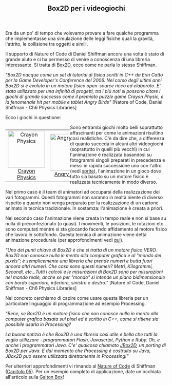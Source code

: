 <!-- ARTICOLO -->
<article style="clear: both;">
<header>
<a id="libreria-box2d"></a>
<h2>Box2D per i videogiochi</h2>
</header>

<p>Era da un po' di tempo che volevamo provare a fare qualche programma che implementasse una simulazione delle leggi fisiche quali la gravità, l'attrito, le collisione tra oggetti e simili.</p>

<p>Il supporto di Nature of Code di Daniel Shiffman ancora una volta è stato di grande aiuto e ci ha permesso di venire a conoscenza di una libreria interessante. Si tratta di <a class="ext" title="Box2D physics engine" href="http://box2d.org/">Box2D</a>, ecco come ne parla lo stesso Shiffman.</p>

<p><em>"Box2D nacque come un set di tutorial di fisica scritti in C++ da Erin Catto per la Game Developer's Conference del 2006. Nel corso degli ultimi anni Box2D si è evoluta in un motore fisico open-source ricco ed elaborato. E' stato utilizzato per una infinità di progetti, tra i più noti si possono citare i giochi di grande successo come il premiato puzzle game Crayon Physic, e la fenomenale hit per mobile e tablet Angry Birds"</em> [Natore of Code, Daniel Shiffman - Ch6 Physics Libraries]</p>

<p>Ecco i giochi in questione:</p>
<table style="width: 40%; float:left; border: none;">
<tbody>
<tr>
<td style="text-align: center;" >
<a href="http://www.crayonphysics.com/">
<img alt="Crayon Physics" src="http://www.limulo.net/images/box2d-videogames/crayon-physics.jpg" style="width: 115px" />
<br>Crayon Physics</a>
</td>
<td style="text-align: center;" >
<a href="http://www.angrybirds.com/">
<img alt="Angry Birds" src="http://www.limulo.net/images/box2d-videogames/angry-birds.jpg" style="width: 115px"/>
<br>Angry Birds</a>
</td>
</tr>
</tbody>
</table>

<p>Sono entrambi giochi molto belli soprattutto affascinanti per come le animazioni risultino così realistiche. C'è da dire che, a differenza di quanto succeda in alcuni altri videogiochi (soprattutto in quelli più vecchi) in cui l'animazione è realizzata basandosi su fotogrammi singoli preparati in precedenza e messi in rapida successione uno con l'altro (vedi <a class="ext" title="Sprite" href="http://en.wikipedia.org/wiki/Sprite_%28computer_graphics%29">sprite</a>), l'animazione in un gioco dove tutto sia basato su un motore fisico è realizzata tecnicamente in modo diverso.</p>

<p>Nel primo caso è il team di animatori ad occuparsi della realizzazione dei vari fotogrammi. Questi fotogrammi non saranno in realtà niente di diverso rispetto a quanto non venga preparato per la realizzazione di un cartone animato in tecnica tradizionale. In sostamza: l'animazione è creata a priori.</p>

<p>Nel secondo caso l'animazione viene creata in tempo reale e non si base su nulla di preconfezionato (o quasi). I movimenti, le posizioni, le rotazioni etc.. sono computati mentre si sta giocando facendo affidamento al motore fisico che lavora in sottofondo. Questa tecnica di animazione viene detta animazione procedurale (per approfondimenti vedi <a class="ext" title="procedural generation" href="http://en.wikipedia.org/wiki/Procedural_generation">qui</a>).</p>

<p><em>"Uno dei punti chiave di Box2D è che si tratta di un motore fisico VERO. Box2D non conosce nulla in merito alla computer grafica e al "mondo dei pixels"; è semplicemente una libreria che prende numeri e butta fuori ancora altri numeri. Che cosa sono questi numeri? Metri, Kilogrammi, Secondi, etc...</em><em>Tutti i calcoli e le misurazioni di Box2D sono per misurazioni nel mondo reale, anche se per "mondo" si intende un piano bidimensionale con bordo superiore, inferiore, sinistro e destro."</em>
[Natore of Code, Daniel Shiffman - Ch6 Physics Libraries]</p>

<p>Nel concreto cerchiamo di capire come usare questa libreria per un particolare linguaggio di programmazione ad esempio Processing.</p>

<p><em> "Bene, se Box2D è un motore fisico che non conosce nulla in merito alla computer grafica basata sul pixel ed è scritto in C++, come si ritiene sia possibile usarla in  Processing?</em></p>

<p><em>La buona notizia è che Box2D è una libreria così utile e bella che tutti la voglio utilizzare - programmatori Flash, Javascript, Python e Ruby. Oh, e anche i programmatori Java. C'e' qualcosa chiamato <a class="ext" title="JBox2D" href="http://www.jbox2d.org/">JBox2D</a>, un porting di Box2D per Java. E dal momento che Processing è costruito su Java, JBox2D può essere utilizzata direttamente in Processing!"</em></p>

<p>Per ulterriori approfondimenti vi rimando al <a class="ext" title="Nature of Code" href="http://natureofcode.com/">Nature of Code</a> di Shiffman (<a class="ext" title="Nature Of Code - Ch05" href="http://natureofcode.com/book/chapter-5-physics-libraries/">Capitolo 05</a>). Per un esempio completo di applicazione, date un'occhiata all'articolo sulla <a href="pensatoio.php#galton-box">Galton Box</a>!</p>
